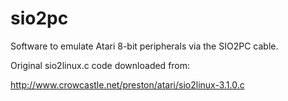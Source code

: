 # sio2pc

Software to emulate Atari 8-bit peripherals via the SIO2PC cable.

Original sio2linux.c code downloaded from:

http://www.crowcastle.net/preston/atari/sio2linux-3.1.0.c
